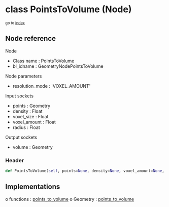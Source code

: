 # class PointsToVolume (Node)

<sub>go to [index](/docs/index.md)</sub>

## Node reference

Node
 - Class name : PointsToVolume
 - bl_idname : GeometryNodePointsToVolume

Node parameters
 - resolution_mode : 'VOXEL_AMOUNT'

Input sockets
 - points : Geometry
 - density : Float
 - voxel_size : Float
 - voxel_amount : Float
 - radius : Float

Output sockets
 - volume : Geometry

### Header

``` python
def PointsToVolume(self, points=None, density=None, voxel_amount=None, radius=None, voxel_size=None, resolution_mode='VOXEL_AMOUNT', node_label=None, node_color=None):
```

## Implementations

o functions : [points_to_volume](/docs/GeoNodes_classes/points_to_volume.md)
o Geometry : [points_to_volume](#points_to_volume) 


